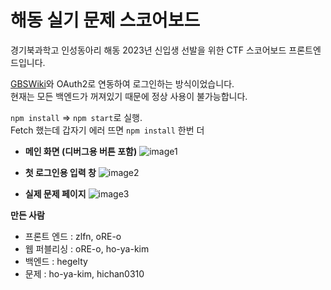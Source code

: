 # 해동 실기 문제 스코어보드
경기북과학고 인성동아리 해동 2023년 신입생 선발을 위한 CTF 스코어보드 프론트엔드입니다.

[GBSWiki](https://github.com/iroom-gbs/gbswiki)와 OAuth2로 연동하여 로그인하는 방식이었습니다.<br/>
현재는 모든 백엔드가 꺼져있기 때문에 정상 사용이 불가능합니다.

`npm install` => `npm start`로 실행.  
Fetch 했는데 갑자기 에러 뜨면 `npm install` 한번 더

* **메인 화면 (디버그용 버튼 포함)**
![image1](https://github.com/zlfn/haedong-scoreboard/assets/33383685/30483160-a5e9-454e-bbaf-08af1b18c282)

* **첫 로그인용 입력 창**
![image2](https://github.com/zlfn/haedong-scoreboard/assets/33383685/e88f73ef-ce73-4ee2-a263-702df1c9f232)

* **실제 문제 페이지**
![image3](https://github.com/zlfn/haedong-scoreboard/assets/33383685/037e69f7-60b0-4e16-b1d2-60f54e182eb3)


**만든 사람**
* 프론트 엔드 : zlfn, oRE-o
* 웹 퍼블리싱 : oRE-o, ho-ya-kim
* 백엔드 : hegelty
* 문제 : ho-ya-kim, hichan0310
